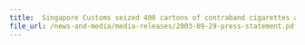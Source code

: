 ```yaml
---
title: 	Singapore Customs seized 400 cartons of contraband cigarettes and 14,000 pieces of uncensored VCDs, CD-ROMs and DVDs.
file_url: /news-and-media/media-releases/2003-09-29-press-statement.pdf
---
```

